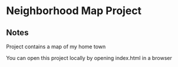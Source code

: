 # Neighborhood Map Project

## Notes
Project contains a map of my home town

You can open this project locally by opening index.html in a browser



